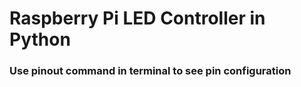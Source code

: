 # Raspberry Pi LED Controller in Python

### Use pinout command in terminal to see pin configuration